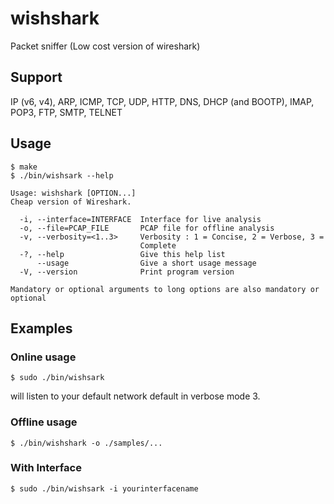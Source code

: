 # wishshark
Packet sniffer (Low cost version of wireshark)

## Support
IP (v6, v4), ARP, ICMP, TCP, UDP, HTTP, DNS, DHCP (and BOOTP), IMAP, POP3, FTP, SMTP, TELNET

## Usage
```
$ make
$ ./bin/wishsark --help

Usage: wishshark [OPTION...]
Cheap version of Wireshark.

  -i, --interface=INTERFACE  Interface for live analysis
  -o, --file=PCAP_FILE       PCAP file for offline analysis
  -v, --verbosity=<1..3>     Verbosity : 1 = Concise, 2 = Verbose, 3 =
                             Complete
  -?, --help                 Give this help list
      --usage                Give a short usage message
  -V, --version              Print program version

Mandatory or optional arguments to long options are also mandatory or optional
```

## Examples 
### Online usage
```
$ sudo ./bin/wishsark
```
will listen to your default network default in verbose mode 3.

### Offline usage
```
$ ./bin/wishshark -o ./samples/...
```

### With Interface
```
$ sudo ./bin/wishsark -i yourinterfacename
```

